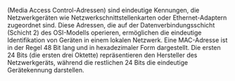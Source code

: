 (Media Access Control-Adressen) sind eindeutige Kennungen, die Netzwerkgeräten wie Netzwerkschnittstellenkarten oder Ethernet-Adaptern zugeordnet sind. Diese Adressen, die auf der Datenverbindungsschicht (Schicht 2) des OSI-Modells operieren, ermöglichen die eindeutige Identifikation von Geräten in einem lokalen Netzwerk. Eine MAC-Adresse ist in der Regel 48 Bit lang und in hexadezimaler Form dargestellt. Die ersten 24 Bits (die ersten drei Oktette) repräsentieren den Hersteller des Netzwerkgeräts, während die restlichen 24 Bits die eindeutige Gerätekennung darstellen.